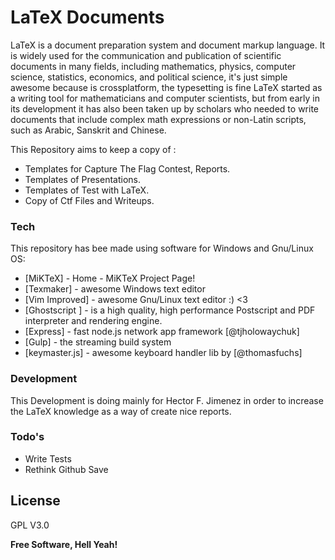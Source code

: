 # LaTeX Documents 
LaTeX is a document preparation system and document markup language. It is widely used for the communication and publication of scientific documents in many fields, including mathematics, physics, computer science, statistics, economics, and political science, it's just simple awesome because is crossplatform, the typesetting is fine LaTeX started as a writing tool for mathematicians and computer scientists, but from early in its development it has also been taken up by scholars who needed to write documents that include complex math expressions or non-Latin scripts, such as Arabic, Sanskrit and Chinese.

This Repository aims to keep a copy of  :

  - Templates for Capture The Flag Contest, Reports.
  - Templates of Presentations.
  - Templates of Test with LaTeX.
  - Copy of Ctf Files and Writeups.

### Tech

This repository has bee made using software for Windows and Gnu/Linux OS:  

* [MiKTeX] - Home - MiKTeX Project Page!
* [Texmaker] - awesome Windows text editor
* [Vim Improved] - awesome Gnu/Linux text editor :) <3
* [Ghostscript ] - is a high quality, high performance Postscript and PDF
    interpreter and rendering engine.
* [Express] - fast node.js network app framework [@tjholowaychuk]
* [Gulp] - the streaming build system
* [keymaster.js] - awesome keyboard handler lib by [@thomasfuchs]

### Development
This Development is doing mainly for Hector F. Jimenez in order to increase the LaTeX knowledge as a way of create nice reports.


### Todo's
 - Write Tests
 - Rethink Github Save


 
License
----
GPL V3.0 

**Free Software, Hell Yeah!**
